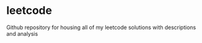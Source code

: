 # leetcode
Github repository for housing all of my leetcode solutions with descriptions and analysis
